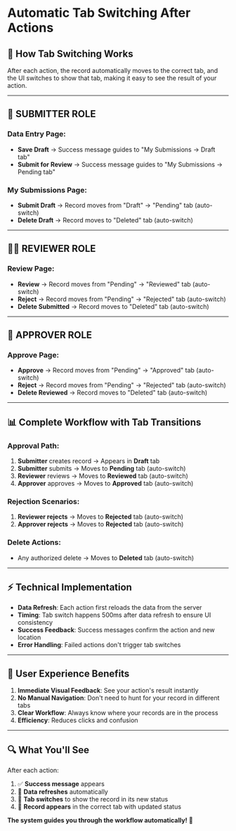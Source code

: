 # Automatic Tab Switching After Actions

## 🔄 **How Tab Switching Works**

After each action, the record automatically moves to the correct tab, and the UI switches to show that tab, making it easy to see the result of your action.

---

## 👤 **SUBMITTER ROLE**

### **Data Entry Page:**
- **Save Draft** → Success message guides to "My Submissions → Draft tab"
- **Submit for Review** → Success message guides to "My Submissions → Pending tab"

### **My Submissions Page:**
- **Submit Draft** → Record moves from "Draft" → "Pending" tab (auto-switch)
- **Delete Draft** → Record moves to "Deleted" tab (auto-switch)

---

## 👨‍💼 **REVIEWER ROLE**

### **Review Page:**
- **Review** → Record moves from "Pending" → "Reviewed" tab (auto-switch)
- **Reject** → Record moves from "Pending" → "Rejected" tab (auto-switch)
- **Delete Submitted** → Record moves to "Deleted" tab (auto-switch)

---

## 👑 **APPROVER ROLE**

### **Approve Page:**
- **Approve** → Record moves from "Pending" → "Approved" tab (auto-switch)
- **Reject** → Record moves from "Pending" → "Rejected" tab (auto-switch)
- **Delete Reviewed** → Record moves to "Deleted" tab (auto-switch)

---

## 📊 **Complete Workflow with Tab Transitions**

### **Approval Path:**
1. **Submitter** creates record → Appears in **Draft** tab
2. **Submitter** submits → Moves to **Pending** tab (auto-switch)
3. **Reviewer** reviews → Moves to **Reviewed** tab (auto-switch)
4. **Approver** approves → Moves to **Approved** tab (auto-switch)

### **Rejection Scenarios:**
1. **Reviewer rejects** → Moves to **Rejected** tab (auto-switch)
2. **Approver rejects** → Moves to **Rejected** tab (auto-switch)

### **Delete Actions:**
- Any authorized delete → Moves to **Deleted** tab (auto-switch)

---

## ⚡ **Technical Implementation**

- **Data Refresh**: Each action first reloads the data from the server
- **Timing**: Tab switch happens 500ms after data refresh to ensure UI consistency
- **Success Feedback**: Success messages confirm the action and new location
- **Error Handling**: Failed actions don't trigger tab switches

---

## 🎯 **User Experience Benefits**

1. **Immediate Visual Feedback**: See your action's result instantly
2. **No Manual Navigation**: Don't need to hunt for your record in different tabs
3. **Clear Workflow**: Always know where your records are in the process
4. **Efficiency**: Reduces clicks and confusion

---

## 🔍 **What You'll See**

After each action:
1. ✅ **Success message** appears
2. 🔄 **Data refreshes** automatically
3. 📂 **Tab switches** to show the record in its new status
4. 🎯 **Record appears** in the correct tab with updated status

**The system guides you through the workflow automatically!** 🎉


